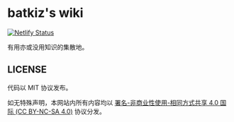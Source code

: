 # batkiz's wiki

[![Netlify Status](https://api.netlify.com/api/v1/badges/be5798af-0f7a-41ef-8f96-be154d60ba55/deploy-status)](https://app.netlify.com/sites/batkiz-wiki/deploys)

有用亦或没用知识的集散地。

## LICENSE

代码以 MIT 协议发布。

如无特殊声明，本网站内所有内容均以 [署名-非商业性使用-相同方式共享 4.0 国际 (CC BY-NC-SA 4.0)](https://creativecommons.org/licenses/by-nc-sa/4.0/deed.zh) 协议分发。
